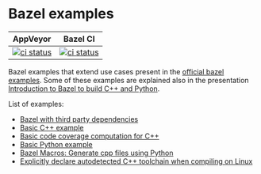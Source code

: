 # Bazel examples

| AppVeyor | Bazel CI |
| :------: | :------: |
| [![ci status](https://ci.appveyor.com/api/projects/status/7mr1q92rev7h02ca/branch/master?svg=true)](https://ci.appveyor.com/project/limdor/bazel-examples/branch/master) | [![ci status](https://badge.buildkite.com/3787c2c8d9e240573e30b06b5bfa5bd071110fd5fde45a8dd4.svg?branch=master)](https://buildkite.com/bazel/limdor-bazel-examples) |

Bazel examples that extend use cases present in the [official bazel examples](https://github.com/bazelbuild/bazel/tree/master/examples).
Some of these examples are explained also in the presentation [Introduction to Bazel to build C++ and Python](https://www.youtube.com/watch?v=vEQQ9QOVpdU).

List of examples:

* [Bazel with third party dependencies](./third_party_dependencies/)
* [Basic C++ example](./cpp/)
* [Basic code coverage computation for C++](./cpp_coverage/)
* [Basic Python example](./python/)
* [Bazel Macros: Generate cpp files using Python](./cpp_and_python/)
* [Explicitly declare autodetected C++ toolchain when compiling on Linux](./linux_toolchain/)
